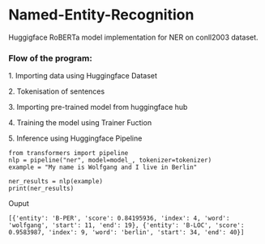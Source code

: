 # Named-Entity-Recognition
Huggigface RoBERTa model implementation for NER on conll2003 dataset. 

<h3>Flow of the program:</h3> 
<p> 1. Importing data using Huggingface Dataset </p>
<p> 2. Tokenisation of sentences </p>
<p> 3. Importing pre-trained model from huggingface hub </p>
<p> 4. Training the model using Trainer Fuction </p>
<p> 5. Inference using Huggingface Pipeline </p>

```
from transformers import pipeline
nlp = pipeline("ner", model=model_, tokenizer=tokenizer)
example = "My name is Wolfgang and I live in Berlin"

ner_results = nlp(example)
print(ner_results)
```
Ouput
```
[{'entity': 'B-PER', 'score': 0.84195936, 'index': 4, 'word': 'wolfgang', 'start': 11, 'end': 19}, {'entity': 'B-LOC', 'score': 0.9583987, 'index': 9, 'word': 'berlin', 'start': 34, 'end': 40}]
```
